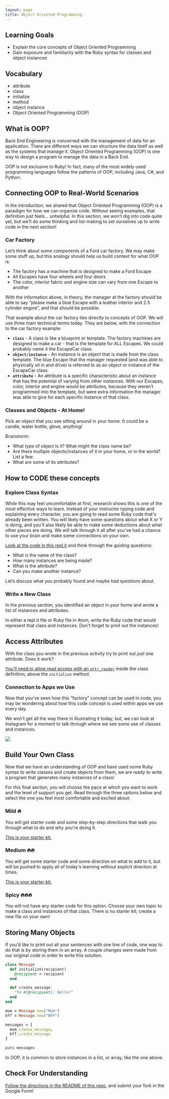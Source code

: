 ```yaml
---
layout: page
title: Object Oriented Programming
---
```


## Learning Goals

- Explain the core concepts of Object Oriented Programming
- Gain exposure and familiarity with the Ruby syntax for classes and object instances

## Vocabulary

- attribute
- class
- initialize
- method
- object instance
- Object Oriented Programming (OOP)

## What is OOP?

Back End Engineering is concerned with the management of data for an application. There are different ways we can structure the data itself as well as the systems that manage it. Object Oriented Programming (OOP) is one way to design a program to manage the data in a Back End.

OOP is not exclusive to Ruby! In fact, many of the most widely used programming languages follow the patterns of OOP, including Java, C#, and Python.

## Connecting OOP to Real-World Scenarios

In the introduction, we shared that Object Oriented Programming (OOP) is a paradigm for how we can organize code. Without seeing examples, that definition just feels… unhelpful. In this section, we won’t dig into code quite yet, but we’ll do some thinking and list-making to set ourselves up to write code in the next section!

### Car Factory

Let’s think about some components of a Ford car factory. We may make some stuff up, but this analogy should help us build context for what OOP is.
- The factory has a machine that is designed to make a Ford Escape
- All Escapes have four wheels and four doors
- The color, interior fabric and engine size can vary from one Escape to another

With the information above, in theory, the manager at the factory should be able to say “please make a blue Escape with a leather interior and 2.5 cylinder engine”, and that should be possible.

That example about the car factory ties directly to concepts of OOP. We will use three main technical terms today. They are below, with the connection to the car factory example:

- **`class`** - A class is like a blueprint or template. The factory machines are designed to make a car - that is the template for ALL Escapes. We could probably name it the EscapeCar class.
- **`object/instance`** - An instance is an object that is made from the class template. The blue Escape that the manager requested (and was able to physically sit in and drive) is referred to as an object or instance of the EscapeCar class.
- **`attribute`** - An attribute is a specific characteristic about an instance that has the potential of varying from other instances. With our Escapes, color, interior and engine would be attributes, because they weren’t programmed into the template, but were extra information the manager was able to give for each specific instance of that class.

### Classes and Objects - At Home!

Pick an object that you see sitting around in your home. It could be a candle, water bottle, glove, anything!

Brainstorm:
- What _type_ of object is it? What might the class name be?
- Are there multiple objects/instances of it in your home, or in the world? List a few.
- What are some of its attributes?

## How to CODE these concepts

### Explore Class Syntax

While this may feel uncomfortable at first, research shows this is one of the most effective ways to learn. Instead of your instructor typing code and explaining every character, you are going to read some Ruby code that's already been written. You will likely have some questions about what X or Y is doing, and you'll also likely be able to make some deductions about what other pieces are doing. We will talk through it all after you've had a chance to use your brain and make some connections on your own.

[Look at the code in this repl.it](https://replit.com/@turingschool/oop-intro-ford-escape#main.rb) and think through the guiding questions:

- What is the name of the class?
- How many instances are being made?
- What is the attribute?
- Can you make another instance?

Let’s discuss what you probably found and maybe had questions about.

### Write a New Class

In the previous section, you identified an object in your home and wrote a list of instances and attributes.

In either a repl.it file or Ruby file in Atom, write the Ruby code that would represent that class and instances. Don't forget to print out the instances!

## Access Attributes

With the class you wrote in the previous activity try to print out _just_ one attribute. Does it work?

[You'll need to allow read access with an `attr_reader`](https://www.educative.io/edpresso/what-is-attrreader-in-ruby) inside the class definition, above the `initialize` method.

### Connection to Apps we Use

Now that you’ve seen how this “factory” concept can be used in code, you may be wondering about how this code concept is used within apps we use every day.

We won’t get all the way there in illustrating it today, but, we can look at Instagram for a moment to talk through where we see some use of classes and instances.

<img src="https://try.turing.edu/popup-oop/assets/instagram-oop.png">

## Build Your Own Class

Now that we have an understanding of OOP and have used some Ruby syntax to write classes and create objects from them, we are ready to write a program that generates many instances of a class!

For this final section, you will choose the pace at which you want to work and the level of support you get. Read through the three options below and select the one you feel most comfortable and excited about:

<div class="try-it">
  <h3>Mild 🔥</h3> 
  <p>You will get starter code and some step-by-step directions that walk you through what to do and why you're doing it.</p>
  <p><a href="https://replit.com/@turingschool/oop-mild-starter#main.rb">This is your starter kit.</a></p>
</div>

<div class="try-it">
  <h3>Medium 🔥🔥</h3> 
  <p>You will get some starter code and some direction on what to add to it, but will be pushed to apply all of today's learning without explicit direction at times.</p>
  <p><a href="https://replit.com/@turingschool/oop-medium-starter#main.rb">This is your starter kit.</a></p>
</div>

<div class="try-it">
  <h3>Spicy 🔥🔥🔥</h3> 
  <p>You will not have any starter code for this option. Choose your own topic to make a class and instances of that class. There is no starter kit; create a new file on your own!</p>
</div>

## Storing Many Objects

If you’d like to print out all your sentences with one line of code, one way to do that is by storing them in an array. A couple changes were made from our original code in order to write this solution.

```ruby
class Message
  def initialize(recipient)
    @recipient = recipient
  end

  def create_message
    "To #{@recipient}: Hello!"
  end
end

mom = Message.new("Mom")
bff = Message.new("BFF")

messages = [
  mom.create_message,
  bff.create_message
]

puts messages
```

In OOP, it is common to store instances in a list, or array, like the one above.

## Check For Understanding

[Follow the directions in the README of this repo](https://github.com/turingschool/oop_cfu_am0), and submit your fork in the Google Form! 

<br>
<br>
<br>